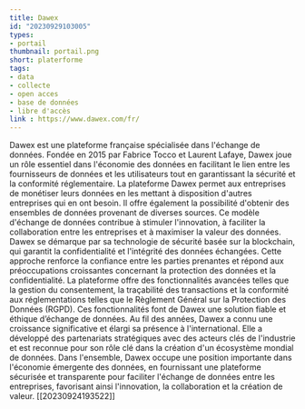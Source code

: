 ```yaml
---
title: Dawex
id: "20230929103005"
types:
- portail 
thumbnail: portail.png
short: platerforme
tags:
- data
- collecte
- open acces
- base de données
- libre d'accès 
link : https://www.dawex.com/fr/
---
```


Dawex est une plateforme française spécialisée dans l'échange de données. Fondée en 2015 par Fabrice Tocco et Laurent Lafaye, Dawex joue un rôle essentiel dans l'économie des données en facilitant le lien entre les fournisseurs de données et les utilisateurs tout en garantissant la sécurité et la conformité réglementaire.
La plateforme Dawex permet aux entreprises de monétiser leurs données en les mettant à disposition d'autres entreprises qui en ont besoin. Il offre également la possibilité d'obtenir des ensembles de données provenant de diverses sources. Ce modèle d'échange de données contribue à stimuler l'innovation, à faciliter la collaboration entre les entreprises et à maximiser la valeur des données.
Dawex se démarque par sa technologie de sécurité basée sur la blockchain, qui garantit la confidentialité et l'intégrité des données échangées. Cette approche renforce la confiance entre les parties prenantes et répond aux préoccupations croissantes concernant la protection des données et la confidentialité.
La plateforme offre des fonctionnalités avancées telles que la gestion du consentement, la traçabilité des transactions et la conformité aux réglementations telles que le Règlement Général sur la Protection des Données (RGPD). Ces fonctionnalités font de Dawex une solution fiable et éthique d’échange de données.
Au fil des années, Dawex a connu une croissance significative et élargi sa présence à l'international. Elle a développé des partenariats stratégiques avec des acteurs clés de l'industrie et est reconnue pour son rôle clé dans la création d'un écosystème mondial de données.
Dans l'ensemble, Dawex occupe une position importante dans l'économie émergente des données, en fournissant une plateforme sécurisée et transparente pour faciliter l'échange de données entre les entreprises, favorisant ainsi l'innovation, la collaboration et la création de valeur.  [[20230924193522]]
